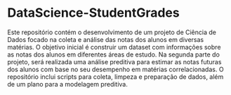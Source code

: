 # DataScience-StudentGrades
Este repositório contém o desenvolvimento de um projeto de Ciência de Dados focado na coleta e análise das notas dos alunos em diversas matérias. O objetivo inicial é construir um dataset com informações sobre as notas dos alunos em diferentes áreas de estudo. Na segunda parte do projeto, será realizada uma análise preditiva para estimar as notas futuras dos alunos com base no seu desempenho em matérias correlacionadas. O repositório inclui scripts para coleta, limpeza e preparação de dados, além de um plano para a modelagem preditiva.
